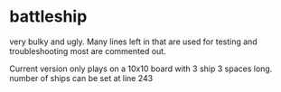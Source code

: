 # battleship
very bulky and ugly.
Many lines left in that are used for testing and troubleshooting most are commented out.

Current version only plays on a 10x10 board with 3 ship 3 spaces long.
number of ships can be set at line 243

